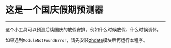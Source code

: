 # 这是一个国庆假期预测器
***
这个小工具可以预测后续国庆的放假安排，例如什么时候放假、什么时候调休。

如果遇到`ModuleNotFoundError`，请先安装[zhdate](https://github.com/CutePandaSh/zhdate)模块后再运行本程序。

